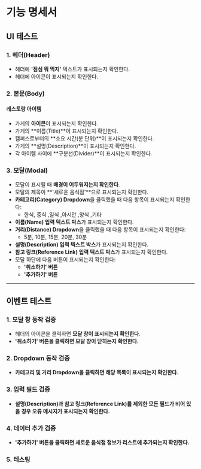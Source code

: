 # 기능 명세서

## UI 테스트
### 1. 헤더(Header)
- 헤더에 **'점심 뭐 먹지'** 텍스트가 표시되는지 확인한다.
- 헤더에 아이콘이 표시되는지 확인한다.

### 2. 본문(Body)
#### 레스토랑 아이템
- 가게의 **아이콘**이 표시되는지 확인한다.
- 가게의 **이름(Title)**이 표시되는지 확인한다.
- 캠퍼스로부터의 **소요 시간(분 단위)**이 표시되는지 확인한다.
- 가게의 **설명(Description)**이 표시되는지 확인한다.
- 각 아이템 사이에 **구분선(Divider)**이 표시되는지 확인한다.

### 3. 모달(Modal)
- 모달이 표시될 때 **배경이 어두워지는지 확인한다**.
- 모달의 제목이 **'새로운 음식점'**으로 표시되는지 확인한다.
- **카테고리(Category) Dropdown**을 클릭했을 때 다음 항목이 표시되는지 확인한다:
  - 한식, 중식 ,일식 ,아시안 ,양식 ,기타
- **이름(Name) 입력 텍스트 박스**가 표시되는지 확인한다.
- **거리(Distance) Dropdown**을 클릭했을 때 다음 항목이 표시되는지 확인한다:
  - 5분, 10분, 15분, 20분, 30분
- **설명(Description) 입력 텍스트 박스**가 표시되는지 확인한다.
- **참고 링크(Reference Link) 입력 텍스트 박스**가 표시되는지 확인한다.
- 모달 하단에 다음 버튼이 표시되는지 확인한다:
  - **'취소하기' 버튼**
  - **'추가하기' 버튼**

---

## 이벤트 테스트

### 1. 모달 창 동작 검증

- 헤더의 아이콘을 클릭하면 **모달 창이 표시되는지 확인한다**.
- **'취소하기' 버튼을 클릭하면 모달 창이 닫히는지 확인한다.**

### 2. Dropdown 동작 검증

- **카테고리 및 거리 Dropdown을 클릭하면 해당 목록이 표시되는지 확인한다.**

### 3. 입력 필드 검증

- **설명(Description)과 참고 링크(Reference Link)를 제외한 모든 필드가 비어 있을 경우 오류 메시지가 표시되는지 확인한다.**

### 4. 데이터 추가 검증
- **'추가하기' 버튼을 클릭하면 새로운 음식점 정보가 리스트에 추가되는지 확인한다.**

### 5. 테스팅